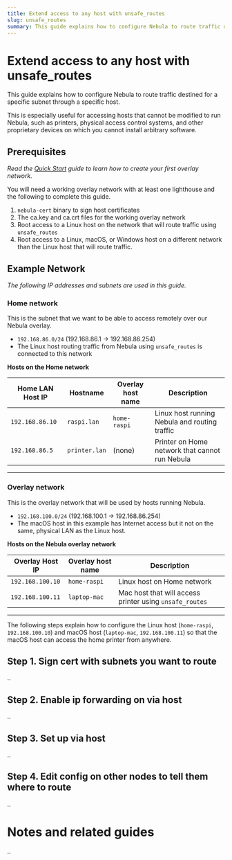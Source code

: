 ```yaml
---
title: Extend access to any host with unsafe_routes
slug: unsafe_routes
summary: This guide explains how to configure Nebula to route traffic destined for a specific subnet through a specific host, which is useful for accessing hosts that cannot be modified to run Nebula.
---
```


# Extend access to any host with unsafe_routes

This guide explains how to configure Nebula to route traffic destined for a specific subnet through a specific host.

This is especially useful for accessing hosts that cannot be modified to run Nebula, such as printers, physical access control systems, and other proprietary devices on which you cannot install arbitrary software.

## Prerequisites

_Read the [Quick Start](quick-start) guide to learn how to create your first overlay network._

You will need a working overlay network with at least one lighthouse and the following to complete this guide.

1.  `nebula-cert` binary to sign host certificates
1.  The ca.key and ca.crt files for the working overlay network
1.  Root access to a Linux host on the network that will route traffic using `unsafe_routes`
1.  Root access to a Linux, macOS, or Windows host on a different network than the Linux host that will route traffic.

## Example Network

_The following IP addresses and subnets are used in this guide._

### Home network

This is the subnet that we want to be able to access remotely over our Nebula overlay.

- `192.168.86.0/24` (192.168.86.1 → 192.168.86.254)
- The Linux host routing traffic from Nebula using `unsafe_routes` is connected to this network

**Hosts on the Home network**

| Home LAN Host IP | Hostname      | Overlay host name | Description                                    |
| ---------------- | ------------- | ----------------- | ---------------------------------------------- |
| `192.168.86.10`  | `raspi.lan`   | `home-raspi`      | Linux host running Nebula and routing traffic  |
| `192.168.86.5`   | `printer.lan` | (none)            | Printer on Home network that cannot run Nebula |

---

### Overlay network

This is the overlay network that will be used by hosts running Nebula.

- `192.168.100.0/24` (192.168.100.1 → 192.168.86.254)
- The macOS host in this example has Internet access but it not on the same, physical LAN as the Linux host.

**Hosts on the Nebula overlay network**

| Overlay Host IP  | Overlay host name | Description                                             |
| ---------------- | ----------------- | ------------------------------------------------------- |
| `192.168.100.10` | `home-raspi`      | Linux host on Home network                              |
| `192.168.100.11` | `laptop-mac`      | Mac host that will access printer using `unsafe_routes` |

---

The following steps explain how to configure the Linux host (`home-raspi`, `192.168.100.10`) and macOS host (`laptop-mac`, `192.168.100.11`) so that the macOS host can access the home printer from anywhere.

## Step 1. Sign cert with subnets you want to route

..

## Step 2. Enable ip forwarding on via host

..

## Step 3. Set up via host

..

## Step 4. Edit config on other nodes to tell them where to route

..

# Notes and related guides

..
